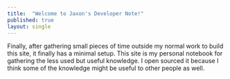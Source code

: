 ```yaml
---
title:  "Welcome to Jaxon's Developer Note!"
published: true
layout: single
---
```


Finally, after gathering small pieces of time outside my normal work to build this site, it finally has a minimal setup. This site is my personal notebook for gathering the less used but useful knowledge. I open sourced it because I think some of the knowledge might be useful to other people as well.
